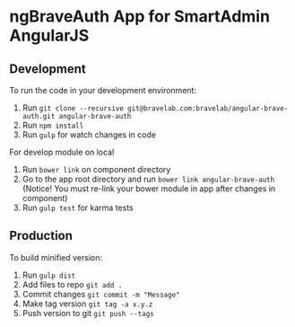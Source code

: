 ngBraveAuth App for SmartAdmin AngularJS
========================================

Development
-----------
To run the code in your development environment:

1. Run `git clone --recursive git@bravelab.com:bravelab/angular-brave-auth.git angular-brave-auth`
2. Run `npm install`
3. Run `gulp` for watch changes in code

For develop module on local

1. Run `bower link` on component directory
2. Go to the app root directory and run `bower link angular-brave-auth` (Notice! You must re-link your bower module in app after changes in component) 
3. Run `gulp test` for karma tests

Production
----------
To build minified version:

1. Run `gulp dist`
2. Add files to repo `git add .`
3. Commit changes `git commit -m "Message"`
3. Make tag version `git tag -a x.y.z`
4. Push version to git `git push --tags`
